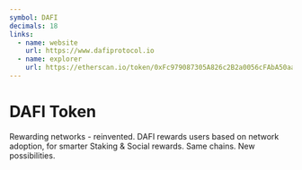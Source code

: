 ```yaml
---
symbol: DAFI
decimals: 18
links:
  - name: website
    url: https://www.dafiprotocol.io
  - name: explorer
    url: https://etherscan.io/token/0xFc979087305A826c2B2a0056cFAbA50aad3E6439
---
```


# DAFI Token

Rewarding networks - reinvented. DAFI rewards users based on network adoption, for smarter Staking & Social rewards. Same chains. New possibilities.
